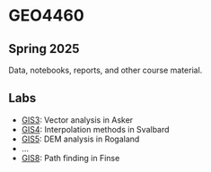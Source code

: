 # GEO4460
## Spring 2025

Data, notebooks, reports, and other course material.


## Labs

- [GIS3](lab/GIS3): Vector analysis in Asker
- [GIS4](lab/GIS4): Interpolation methods in Svalbard
- [GIS5](lab/GIS5): DEM analysis in Rogaland
- ...
- [GIS8](lab/GIS8): Path finding in Finse
